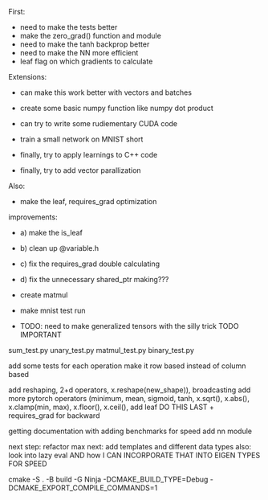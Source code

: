 First:

- need to make the tests better
- make the zero_grad() function and module
- need to make the tanh backprop better
- need to make the NN more efficient
- leaf flag on which gradients to calculate

Extensions:

- can make this work better with vectors and batches
- create some basic numpy function like numpy dot product
- can try to write some rudiementary CUDA code

- train a small network on MNIST short
- finally, try to apply learnings to C++ code
- finally, try to add vector parallization

Also:

- make the leaf, requires_grad optimization

improvements:

- a) make the is_leaf
- b) clean up @variable.h
- c) fix the requires_grad double calculating
- d) fix the unnecessary shared_ptr making???

- create matmul
- make mnist test run
- TODO: need to make generalized tensors with the silly trick TODO IMPORTANT

sum_test.py
unary_test.py
matmul_test.py
binary_test.py

add some tests for each operation
make it row based instead of column based

add reshaping, 2+d operators, x.reshape(new_shape)), broadcasting
add more pytorch operators (minimum, mean, sigmoid, tanh, x.sqrt(), x.abs(), x.clamp(min, max), x.floor(), x.ceil(),
add leaf DO THIS LAST + requires_grad for backward

getting documentation with
adding benchmarks for speed
add nn module

next step: refactor max
next: add templates and different data types
also: look into lazy eval AND how I CAN INCORPORATE THAT INTO EIGEN TYPES FOR SPEED

cmake -S . -B build -G Ninja -DCMAKE_BUILD_TYPE=Debug -DCMAKE_EXPORT_COMPILE_COMMANDS=1
